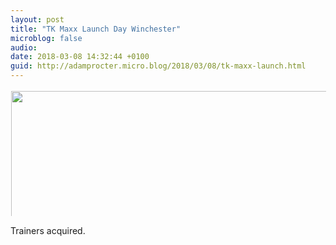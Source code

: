 ```yaml
---
layout: post
title: "TK Maxx Launch Day Winchester"
microblog: false
audio: 
date: 2018-03-08 14:32:44 +0100
guid: http://adamprocter.micro.blog/2018/03/08/tk-maxx-launch.html
---
```




<a href="http://discursive.adamprocter.co.uk/uploads/2018/c216df413c.jpg"><img src="http://discursive.adamprocter.co.uk/uploads/2018/c216df413c.jpg" width="0" height="0" style="display: inline-block; max-height: 200px; width: auto; padding: 1px;" class="sunlit_image" /></a><a href="http://discursive.adamprocter.co.uk/uploads/2018/35dc96005d.jpg"><img src="http://discursive.adamprocter.co.uk/uploads/2018/35dc96005d.jpg" width="450" height="600" style="display: inline-block; max-height: 200px; width: auto; padding: 1px;" class="sunlit_image" /></a>

Trainers acquired. 




